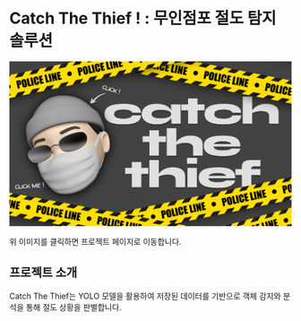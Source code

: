 # Catch The Thief ! : 무인점포 절도 탐지 솔루션 

[![Catch The Thief](./first.png)](https://oesnoeyh.github.io/catchthethief/)

위 이미지를 클릭하면 프로젝트 페이지로 이동합니다.

## 프로젝트 소개
Catch The Thief는 YOLO 모델을 활용하여  저장된 데이터를 기반으로 객체 감지와 분석을 통해 절도 상황을 판별합니다.
